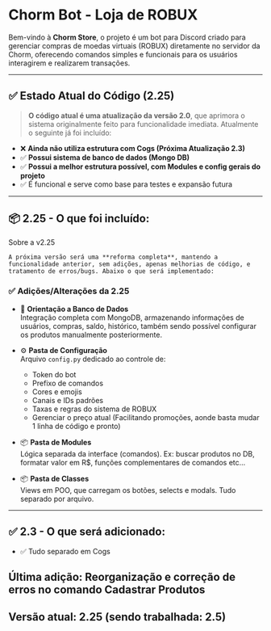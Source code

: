 # Chorm Bot - Loja de ROBUX

Bem-vindo à **Chorm Store**, o projeto é um bot para Discord criado para gerenciar compras de moedas virtuais (ROBUX) diretamente no servidor da Chorm, oferecendo comandos simples e funcionais para os usuários interagirem e realizarem transações.

---

## ✅ Estado Atual do Código (2.25)

> **O código atual é uma atualização da versão 2.0**, que aprimora o sistema originalmente feito para funcionalidade imediata. Atualmente o seguinte já foi incluído:

- ❌ **Ainda não utiliza estrutura com Cogs (Próxima Atualização 2.3)**
- ✅ **Possui sistema de banco de dados (Mongo DB)**
- ✅ **Possui a melhor estrutura possível, com Modules e config gerais do projeto**
- ✅ É funcional e serve como base para testes e expansão futura

---

## 📦 2.25 - O que foi incluído:


Sobre a v2.25
```
A próxima versão será uma **reforma completa**, mantendo a funcionalidade anterior, sem adições, apenas melhorias de código, e tratamento de erros/bugs. Abaixo o que será implementado:
```
### ✅ Adições/Alterações da 2.25

- 🧠 **Orientação a Banco de Dados**  
  Integração completa com MongoDB, armazenando informações de usuários, compras, saldo, histórico, também sendo possível configurar os produtos manualmente posteriormente.

- ⚙️ **Pasta de Configuração**  
  Arquivo `config.py` dedicado ao controle de:
  - Token do bot
  - Prefixo de comandos
  - Cores e emojis
  - Canais e IDs padrões
  - Taxas e regras do sistema de ROBUX
  - Gerenciar o preço atual (Facilitando promoções, aonde basta mudar 1 linha de código e pronto)

- 📦 **Pasta de Modules**  
  Lógica separada da interface (comandos). Ex: buscar produtos no DB, formatar valor em R$, funções complementares de comandos etc...

- 📦 **Pasta de Classes**  
   Views em POO, que carregam os botões, selects e modals. Tudo separado por arquivo.
----

## ✅ 2.3 - O que será adicionado:

- ✅ Tudo separado em Cogs

## Última adição: Reorganização e correção de erros no comando Cadastrar Produtos
## Versão atual: 2.25 (sendo trabalhada: 2.5)
